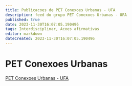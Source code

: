 ```yaml
---
title: Publicacoes de PET Conexoes Urbanas - UFA
description: feed do grupo PET Conexoes Urbanas - UFA
published: true
date: 2023-11-30T16:07:05.190496
tags: Interdisciplinar, Acoes afirmativas
editor: markdown
dateCreated: 2023-11-30T16:07:05.190496
---
```


# PET Conexoes Urbanas
[PET Conexoes Urbanas - UFA](/grupo/175PETConexoesUrbanasUFA.md)